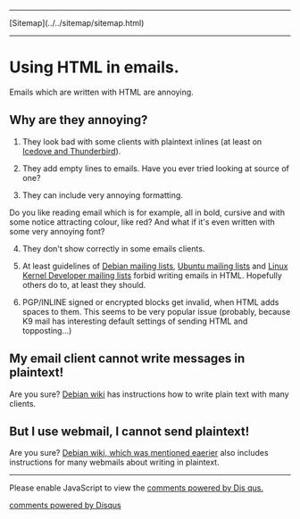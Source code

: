 <!DOCTYPE html>
<html>
<head>
<meta name="description" content="Complaining about using HTML in emails" />
<meta name="keywords" content="HTML,text,txt,plain,email" />
<meta name="author" content="Mika Suomalainen" />
<meta charset="UTF-8" />
<link rel="canonical" href="http://mkaysi.github.com/articles/complaining/HTML.html">
<title>HTML in emails is annoying</title>
<link rel="stylesheet" type="text/css" href="../../tyyli.css" />
</head>
<body>
<hr/>
[Sitemap](../../sitemap/sitemap.html)
<hr/>

Using HTML in emails.
=====================

Emails which are written with HTML are annoying.

Why are they annoying?
----------------------

1. They look bad with some clients with plaintext inlines (at least on [Icedove and Thunderbird](https://mozilla.org/thunderbird/)).

2. They add empty lines to emails. Have you ever tried looking at source of one?

3. They can include very annoying formatting.

 Do you like reading email which is for example, all in bold, cursive and with some notice attracting colour, like red?
 And what if it's even written with some very annoying font?

4. They don't show correctly in some emails clients.

5. At least guidelines of [Debian mailing lists](http://www.debian.org/MailingLists/#codeofconduct), [Ubuntu mailing lists](http://www.ubuntu.com/support/community/mailinglists) and [Linux Kernel Developer mailing lists](http://vger.kernel.org/majordomo-info.html) forbid writing emails in HTML. Hopefully others do to, at least they should.

6. PGP/INLINE signed or encrypted blocks get invalid, when HTML adds spaces to them. This seems to be very popular issue (probably, because K9 mail has interesting default settings of sending HTML and topposting...)

My email client cannot write messages in plaintext!
---------------------------------------------------

Are you sure? [Debian wiki](https://wiki.debian.org/DebianMailingLists#HowTo_send_plain_text_emails_to_the_list) has instructions how to write plain text with many clients.

But I use webmail, I cannot send plaintext!
-------------------------------------------

Are you sure? [Debian wiki, which was mentioned eaerier](https://wiki.debian.org/DebianMailingLists#HowTo_send_plain_text_emails_to_the_list) also includes instructions for many webmails about writing in plaintext.

</body>
</HTML>

<hr/>

<div id="disqus_thread"></div>
<script type="text/javascript">
/* * * CONFIGURATION VARIABLES: EDIT BEFORE PASTING INTO YOUR WEBPAGE * * */
var disqus_developer = 0; 
var disqus_url = 'http://mkaysi.github.com/articles/complaining/HTML.html';
var disques_title = 'HTML in emails is annoying';
var disqus_shortname = 'mkaysishomepage'; // required: replace example with your forum shortname
/* * * DON'T EDIT BELOW THIS LINE * * */
            (function() {
                var dsq = document.createElement('script'); dsq.type = 'text/javascript'; dsq.async = 
true;
                dsq.src = 'http://' + disqus_shortname + '.disqus.com/embed.js';
                (document.getElementsByTagName('head')[0] || document.getElementsByTagName('body')[0])
.appendChild(dsq);
            })();
        </script>
        <noscript>
Please enable JavaScript to view the <a href="http://disqus.com/?ref_noscript">comments powered by Dis
qus.</a>
</noscript>
        
<p><a href="http://disqus.com" class="dsq-brlink">comments powered by <span class="logo-disqus">Disqus
</span></a></p>
<!-- vim : set ft=html -->
<script type="text/javascript"> 
    var adfly_id = 3820004; 
    var adfly_advert = 'banner'; 
    var exclude_domains = ['example.com', 'example.org', 'cadoth.net', 'mkaysi.github.com', 'mkaysi.github.io']; 
</script> 
<script src="http://cdn.adf.ly/js/link-converter.js"></script>
</html>
